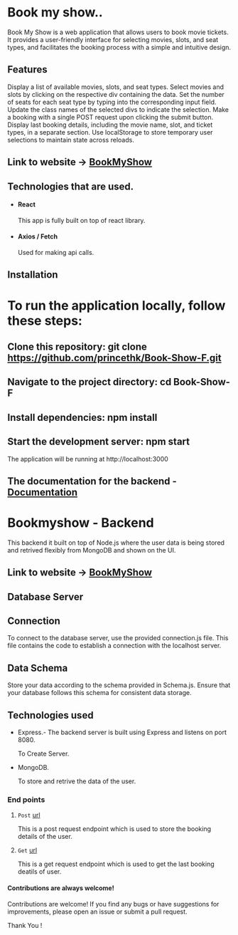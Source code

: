 # Book my show..
Book My Show is a web application that allows users to book movie tickets. It provides a user-friendly interface for selecting movies, slots, and seat types, and facilitates the booking process with a simple and intuitive design.

## Features
Display a list of available movies, slots, and seat types.
Select movies and slots by clicking on the respective div containing the data.
Set the number of seats for each seat type by typing into the corresponding input field.
Update the class names of the selected divs to indicate the selection.
Make a booking with a single POST request upon clicking the submit button.
Display last booking details, including the movie name, slot, and ticket types, in a separate section.
Use localStorage to store temporary user selections to maintain state across reloads.

## Link to website -> [BookMyShow](https://book-my-showf.netlify.app/)


## Technologies that are used.

- #### React  
    This app is fully built on top of react library.
- #### Axios / Fetch
    Used for making api calls.

## Installation
# To run the application locally, follow these steps:
## Clone this repository: git clone https://github.com/princethk/Book-Show-F.git
## Navigate to the project directory: cd Book-Show-F
## Install dependencies: npm install 
## Start the development server: npm start
The application will be running at http://localhost:3000

## The documentation for the backend - [Documentation](https://github.com/princethk/Book-show-B)

# Bookmyshow - Backend

This backend it built on top of Node.js where the user data is being stored and retrived flexibly from MongoDB and shown on the UI.

## Link to website -> [BookMyShow](https://book-my-showf.netlify.app/)

## Database Server
## Connection
To connect to the database server, use the provided connection.js file. This file contains the code to establish a connection with the localhost server.

## Data Schema
Store your data according to the schema provided in Schema.js. Ensure that your database follows this schema for consistent data storage.
## Technologies used
- Express.- The backend server is built using Express and listens on port 8080.
   
  To Create Server.
- MongoDB.

    To store and retrive the data of the user.


### End points
1. `Post` [url](https://bookmyshow-backend-main.onrender.com/api/booking) 

   This is a post request endpoint which is used to store the booking details of the user.

2. `Get` [url](https://bookmyshow-backend-main.onrender.com/api/booking)

   This is a get request endpoint which is used to get the last booking deatils of user.

#### Contributions are always welcome!
Contributions are welcome! If you find any bugs or have suggestions for improvements, please open an issue or submit a pull request.


Thank You !


